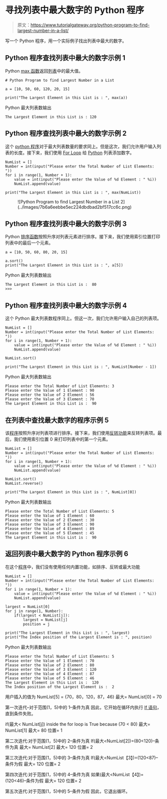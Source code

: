 # 寻找列表中最大数字的 Python 程序

> 原文：<https://www.tutorialgateway.org/python-program-to-find-largest-number-in-a-list/>

写一个 Python 程序，用一个实际例子找出列表中最大的数字。

## Python 程序查找列表中最大的数字示例 1

Python [max 函数](https://www.tutorialgateway.org/python-max-list-function/)返回[列表](https://www.tutorialgateway.org/python-list/)中的最大值。

```
# Python Program to find Largest Number in a List 

a = [10, 50, 60, 120, 20, 15]

print("The Largest Element in this List is : ", max(a))
```

Python 最大列表数输出

```
The Largest Element in this List is : 120
```

## Python 程序查找列表中最大的数字示例 2

这个 [python 程序](https://www.tutorialgateway.org/python-programming-examples/)对于最大列表数量的要求同上。但是这次，我们允许用户输入列表的长度。接下来，我们使用 [For Loop](https://www.tutorialgateway.org/python-for-loop/) 给 [Python](https://www.tutorialgateway.org/python-tutorial/) 列表添加数字。

```
NumList = []
Number = int(input("Please enter the Total Number of List Elements: "))
for i in range(1, Number + 1):
    value = int(input("Please enter the Value of %d Element : " %i))
    NumList.append(value)

print("The Largest Element in this List is : ", max(NumList))
```

<figure class="wp-block-image">![Python Program to find Largest Number in a List 2](../Images/7b6a6eebbe5ec224dbdbad2bf517cc6c.png)</figure>

## Python 程序查找列表中最大的数字示例 3

Python [排序函数](https://www.tutorialgateway.org/python-sort-list-function/)按照升序对列表元素进行排序。接下来，我们使用索引位置打印列表中的最后一个元素。

```
a = [10, 50, 60, 80, 20, 15]

a.sort()
print("The Largest Element in this List is : ", a[5])
```

Python 最大列表数输出

```
The Largest Element in this List is :  80
>>> 
```

## Python 程序查找列表中最大的数字示例 4

这个 Python 最大列表数程序同上。但这一次，我们允许用户输入自己的列表项。

```
NumList = []
Number = int(input("Please enter the Total Number of List Elements: "))
for i in range(1, Number + 1):
    value = int(input("Please enter the Value of %d Element : " %i))
    NumList.append(value)

NumList.sort()

print("The Largest Element in this List is : ", NumList[Number - 1])
```

Python 最大列表数输出

```
Please enter the Total Number of List Elements: 3
Please enter the Value of 1 Element : 90
Please enter the Value of 2 Element : 56
Please enter the Value of 3 Element : 70
The Largest Element in this List is :  90
```

## 在列表中查找最大数字的程序示例 5

该[程序](https://www.tutorialgateway.org/python-programming-examples/)按照升序对列表项进行排序。接下来，我们使用[反转功能](https://www.tutorialgateway.org/python-reverse-list-function/)来反转列表项。最后，我们使用索引位置 0 来打印列表中的第一个元素。

```
NumList = []
Number = int(input("Please enter the Total Number of List Elements: "))
for i in range(1, Number + 1):
    value = int(input("Please enter the Value of %d Element : " %i))
    NumList.append(value)

NumList.sort()
NumList.reverse()

print("The Largest Element in this List is : ", NumList[0])
```

Python 最大列表数输出

```
Please enter the Total Number of List Elements: 5
Please enter the Value of 1 Element : 60
Please enter the Value of 2 Element : 30
Please enter the Value of 3 Element : 90
Please enter the Value of 4 Element : 89
Please enter the Value of 5 Element : 45
The Largest Element in this List is :  90
```

## 返回列表中最大数字的 Python 程序示例 6

在这个[程序](https://www.tutorialgateway.org/python-programming-examples/)中，我们没有使用任何内置功能，如排序、反转或最大功能

```
NumList = []
Number = int(input("Please enter the Total Number of List Elements: "))
for i in range(1, Number + 1):
    value = int(input("Please enter the Value of %d Element : " %i))
    NumList.append(value)

largest = NumList[0]    
for j in range(1, Number):
    if(largest < NumList[j]):
        largest = NumList[j]
        position = j

print("The Largest Element in this List is : ", largest)
print("The Index position of the Largest Element is : ", position)
```

Python 最大列表数输出

```
Please enter the Total Number of List Elements: 5
Please enter the Value of 1 Element : 70
Please enter the Value of 2 Element : 80
Please enter the Value of 3 Element : 120
Please enter the Value of 4 Element : 87
Please enter the Value of 5 Element : 46
The Largest Element in this List is :  120
The Index position of the Largest Element is :  2
```

用户插入的值为
NumList[5] = {70，80，120，87，46}
最大= NumList[0] = 70

第一次迭代–对于范围(1，5)中的 1–条件为真
因此，它开始在循环内执行 [If 语句](https://www.tutorialgateway.org/python-if-statement/)，直到条件失败。

if(最大< NumList[j]) inside the for loop is True because (70 < 80)
最大= NumList[1]
最大= 80
位置= 1

第二次迭代:对于范围(1，5)中的 2–条件为真
If(最大<NumList[2])=(80<120)–条件为真
最大= NumList[2]
最大= 120
位置= 2

第三次迭代:对于范围(1，5)中的 3–条件为真
If(最大<NumList【3】)=(120<87)–条件为假
最大= 120
位置= 2

第四次迭代:对于范围(1，5)中的 4–条件为真
如果(最大<NumList【4】)=(120<46)–条件为假
最大= 120
位置= 2

第五次迭代:对于范围(1，5)中的 5–条件为假
因此，它退出循环。